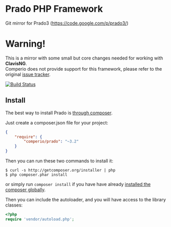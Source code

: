 # Prado PHP Framework

Git mirror for Prado3 (https://code.google.com/p/prado3/)

# Warning!

This is a mirror with some small but core changes needed for working with **ClavisNG**.  
Comperio does not provide support for this framework, please refer to the original [issue tracker](https://code.google.com/p/prado3/issues/list).

[![Build Status](https://travis-ci.org/comperio/prado.png?branch=master)](https://travis-ci.org/comperio/prado)

## Install

The best way to install Prado is [through composer](http://getcomposer.org).

Just create a composer.json file for your project:

```JSON
{
    "require": {
        "comperio/prado": "~3.2"
    }
}
```

Then you can run these two commands to install it:

    $ curl -s http://getcomposer.org/installer | php
    $ php composer.phar install

or simply run `composer install` if you have have already [installed the composer globally](http://getcomposer.org/doc/00-intro.md#globally).

Then you can include the autoloader, and you will have access to the library classes:

```php
<?php
require 'vendor/autoload.php';
```
